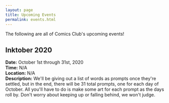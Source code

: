 ```yaml
---
layout: page
title: Upcoming Events
permalink: events.html
---
```


The following are all of Comics Club's upcoming events!

<!-- **There are none!** ->

<!-- TEMPLATE -->
<!-- Keep the two spaces at the end of each non-header line.  -->
<!-- ## TITLE
**Date:** DATE  
**Time:** TIME  
**Location:** LOCATION  
**Description:** DESCRIPTION  -->

## Inktober 2020
**Date:** October 1st through 31st, 2020  
**Time:** N/A  
**Location:** N/A  
**Description:** We'll be giving out a list of words as prompts once they're settled, but in the end, there will be 31 total prompts, one for each day of October.  All you'll have to do is make some art for each prompt as the days roll by.  Don't worry about keeping up or falling behind, we won't judge.  
